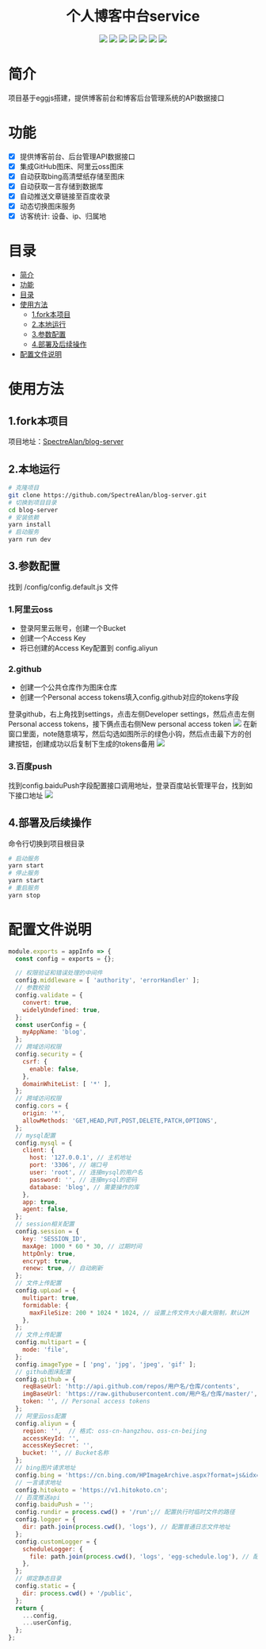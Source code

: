 <div align="center">
<h1 align="center">个人博客中台service</h1>
<img src="https://img.shields.io/github/issues/SpectreAlan/blog-server?color=green">
<img src="https://img.shields.io/github/stars/SpectreAlan/blog-server?color=yellow">
<img src="https://img.shields.io/github/forks/SpectreAlan/blog-server?color=orange">
<img src="https://img.shields.io/github/license/SpectreAlan/blog-server?color=ff69b4">
<img src="https://img.shields.io/github/search/SpectreAlan/blog-server/main?color=blue">
<img src="https://img.shields.io/github/v/release/SpectreAlan/blog-server?color=blueviolet">
<img src="https://img.shields.io/github/languages/code-size/SpectreAlan/blog-server?color=critical">
</div>

# 简介
项目基于eggjs搭建，提供博客前台和博客后台管理系统的API数据接口

# 功能

* [x] 提供博客前台、后台管理API数据接口
* [x] 集成GitHub图床、阿里云oss图床
* [x] 自动获取bing高清壁纸存储至图床
* [x] 自动获取一言存储到数据库
* [x] 自动推送文章链接至百度收录
* [x] 动态切换图床服务
* [x] 访客统计: 设备、ip、归属地

# 目录

- [简介](#简介)
- [功能](#功能)
- [目录](#目录)
- [使用方法](#使用方法)
  - [1.fork本项目](#1.fork本项目)
  - [2.本地运行](#2.本地运行)
  - [3.参数配置](#3.参数配置)
  - [4.部署及后续操作](#4.部署及后续操作)
- [配置文件说明](#配置文件说明)
# 使用方法

## 1.fork本项目

项目地址：[SpectreAlan/blog-server](https://github.com/SpectreAlan/blog-server)

## 2.本地运行
```bash
# 克隆项目
git clone https://github.com/SpectreAlan/blog-server.git
# 切换到项目目录
cd blog-server
# 安装依赖
yarn install
# 启动服务
yarn run dev
```
## 3.参数配置
找到 /config/config.default.js 文件
### 1.阿里云oss
- 登录阿里云账号，创建一个Bucket
- 创建一个Access Key
- 将已创建的Access Key配置到 config.aliyun
### 2.github
- 创建一个公共仓库作为图床仓库
- 创建一个Personal access tokens填入config.github对应的tokens字段

登录github，右上角找到settings，点击左侧Developer settings，然后点击左侧Personal access tokens，接下俩点击右侧New personal access token
<img src="https://raw.githubusercontent.com/SpectreAlan/images/master/blog/common/access.png">
在新窗口里面，note随意填写，然后勾选如图所示的绿色小钩，然后点击最下方的创建按钮，创建成功以后复制下生成的tokens备用
<img src="https://raw.githubusercontent.com/SpectreAlan/images/master/blog/common/20201218161140.png">
### 3.百度push
找到config.baiduPush字段配置接口调用地址，登录百度站长管理平台，找到如下接口地址
<img src="https://raw.githubusercontent.com/SpectreAlan/images/master/blog/common/baidupush.png">

## 4.部署及后续操作
命令行切换到项目根目录
```bash
# 启动服务
yarn start
# 停止服务
yarn start
# 重启服务
yarn stop
```

# 配置文件说明
```javascript
module.exports = appInfo => {
  const config = exports = {};

  // 权限验证和错误处理的中间件
  config.middleware = [ 'authority', 'errorHandler' ];
  // 参数校验
  config.validate = {
    convert: true,
    widelyUndefined: true,
  };
  const userConfig = {
    myAppName: 'blog',
  };
  // 跨域访问权限
  config.security = {
    csrf: {
      enable: false,
    },
    domainWhiteList: [ '*' ],
  };
  // 跨域访问权限
  config.cors = {
    origin: '*',
    allowMethods: 'GET,HEAD,PUT,POST,DELETE,PATCH,OPTIONS',
  };
  // mysql配置
  config.mysql = {
    client: {
      host: '127.0.0.1', // 主机地址
      port: '3306', // 端口号
      user: 'root', // 连接mysql的用户名
      password: '', // 连接mysql的密码
      database: 'blog', // 需要操作的库
    },
    app: true,
    agent: false,
  };
  // session相关配置
  config.session = {
    key: 'SESSION_ID',
    maxAge: 1000 * 60 * 30, // 过期时间
    httpOnly: true,
    encrypt: true,
    renew: true, // 自动刷新
  };
  // 文件上传配置
  config.upLoad = {
    multipart: true,
    formidable: {
      maxFileSize: 200 * 1024 * 1024, // 设置上传文件大小最大限制，默认2M
    },
  };
  // 文件上传配置
  config.multipart = {
    mode: 'file',
  };
  config.imageType = [ 'png', 'jpg', 'jpeg', 'gif' ];
  // github图床配置
  config.github = {
    reqBaseUrl: 'http://api.github.com/repos/用户名/仓库/contents',
    imgBaseUrl: 'https://raw.githubusercontent.com/用户名/仓库/master/',
    token: '', // Personal access tokens
  };
  // 阿里云oss配置
  config.aliyun = {
    region: '',  // 格式: oss-cn-hangzhou、oss-cn-beijing
    accessKeyId: '',
    accessKeySecret: '',
    bucket: '', // Bucket名称
  };
  // bing图片请求地址
  config.bing = 'https://cn.bing.com/HPImageArchive.aspx?format=js&idx=0&n=1';
  // 一言请求地址
  config.hitokoto = 'https://v1.hitokoto.cn';
  // 百度推送api
  config.baiduPush = '';
  config.rundir = process.cwd() + '/run';// 配置执行时临时文件的路径
  config.logger = {
    dir: path.join(process.cwd(), 'logs'), // 配置普通日志文件地址
  };
  config.customLogger = {
    scheduleLogger: {
      file: path.join(process.cwd(), 'logs', 'egg-schedule.log'), // 配置定时任务日志的地址
    },
  };
  // 绑定静态目录
  config.static = {
    dir: process.cwd() + '/public',
  };
  return {
    ...config,
    ...userConfig,
  };
};

```
